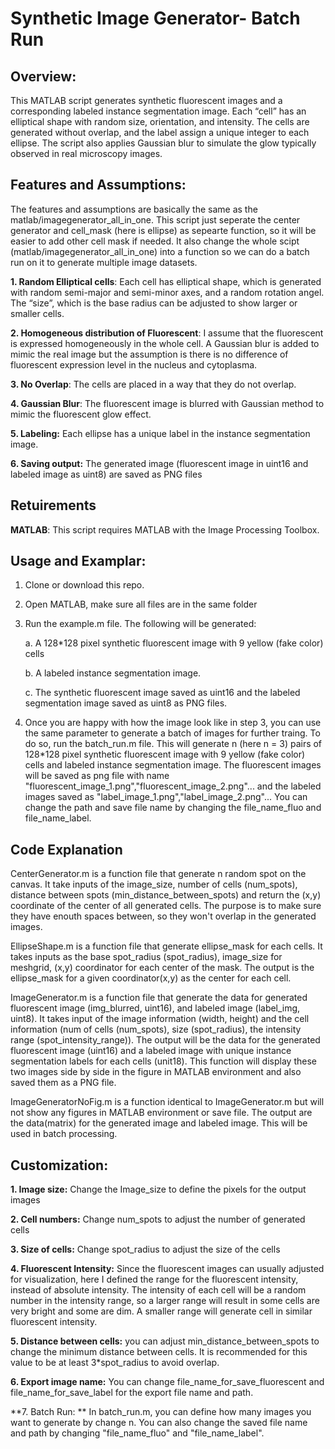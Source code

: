 # Synthetic Image Generator- Batch Run
## Overview:

This MATLAB script generates synthetic fluorescent images and a corresponding labeled instance segmentation image. Each “cell” has an elliptical shape with random size, orientation, and intensity. The cells are generated without overlap, and the label assign a unique integer to each ellipse. The script also applies Gaussian blur to simulate the glow typically observed in real microscopy images.

## Features and Assumptions:
The features and assumptions are basically the same as the matlab/imagegenerator_all_in_one. This script just seperate the center generator and cell_mask (here is ellipse) as sepearte function, so it will be easier to add other cell mask if needed. It also change the whole scipt (matlab/imagegenerator_all_in_one) into a function so we can do a batch run on it to generate multiple image datasets.

**1. Random Elliptical cells**: Each cell has elliptical shape, which is generated with random semi-major and semi-minor axes, and a random rotation angel. The “size”, which is the base radius can be adjusted to show larger or smaller cells. 

**2. Homogeneous distribution of Fluorescent**: I assume that the fluorescent is expressed homogeneously in the whole cell. A Gaussian blur is added to mimic the real image but the assumption is there is no difference of fluorescent expression level in the nucleus and cytoplasma.

**3. No Overlap**: The cells are placed in a way that they do not overlap.

**4. Gaussian Blur**: The fluorescent image is blurred with Gaussian method to mimic the fluorescent glow effect.

**5. Labeling:** Each ellipse has a unique label in the instance segmentation image.

**6. Saving output:** The generated image (fluorescent image in uint16 and labeled image as uint8) are saved as PNG files
## Retuirements

**MATLAB**: This script requires MATLAB with the Image Processing Toolbox.

## Usage and Examplar:

1.	Clone or download this repo.
2.	Open MATLAB, make sure all files are in the same folder
3.	Run the example.m file. The following will be generated:

   	a.	A 128*128 pixel synthetic fluorescent image with 9 yellow (fake color) cells
  
  	b.	A labeled instance segmentation image.
  
  	c.	The synthetic fluorescent image saved as uint16 and the labeled segmentation image saved as uint8 as PNG files.

4. Once you are happy with how the image look like in step 3, you can use the same parameter to generate a batch of images for further traing. To do so, run the batch_run.m file. This will generate n (here n = 3) pairs of 128*128 pixel synthetic fluorescent image with 9 yellow (fake color) cells and labeled instance segmentation image. The fluorescent images will be saved as png file with name "fluorescent_image_1.png","fluorescent_image_2.png"... and the labeled images saved as "label_image_1.png","label_image_2.png"... You can change the path and save file name by changing the file_name_fluo and file_name_label.

## Code Explanation
CenterGenerator.m is a function file that generate n random spot on the canvas. It take inputs of the image_size, number of cells (num_spots), distance between spots (min_distance_between_spots) and return the (x,y) coordinate of the center of all generated cells. The purpose is to make sure they have enouth spaces between, so they won't overlap in the generated images.

EllipseShape.m is a function file that generate ellipse_mask for each cells. It takes inputs as the base spot_radius (spot_radius), image_size for meshgrid, (x,y) coordinator for each center of the mask. The output is the ellipse_mask for a given coordinator(x,y) as the center for each cell.

ImageGenerator.m is a function file that generate the data for generated fluorescent image (img_blurred, uint16), and labeled image (label_img, uint8). It takes input of the image information (width, height) and the cell information (num of cells (num_spots), size (spot_radius), the intensity range (spot_intensity_range)). The output will be the data for the generated fluorescent image (uint16) and a labeled image with unique instance segmentation labels for each cells (unit18). This function will display these two images side by side in the figure in MATLAB environment and also saved them as a PNG file.

ImageGeneratorNoFig.m is a function identical to ImageGenerator.m but will not show any figures in MATLAB environment or save file. The output are the data(matrix) for the generated image and labeled image. This will be used in batch processing.

## Customization:
**1.	Image size:** Change the Image_size to define the pixels for the output images

**2.	Cell numbers:** Change num_spots to adjust the number of generated cells

**3.	Size of cells:** Change spot_radius to adjust the size of the cells

**4.	Fluorescent Intensity:** Since the fluorescent images can usually adjusted for visualization, here I defined the range for the fluorescent intensity, instead of absolute intensity. The intensity of each cell will be a random number in the intensity range, so a larger range will result in some cells are very bright and some are dim. A smaller range will generate cell in similar fluorescent intensity.

**5.	Distance between cells:** you can adjust min_distance_between_spots to change the minimum distance between cells. It is recommended for this value to be at least 3*spot_radius to avoid overlap.

**6.	Export image name:** You can change file_name_for_save_fluorescent and file_name_for_save_label for the export file name and path. 

**7. Batch Run: ** In batch_run.m, you can define how many images you want to generate by change n. You can also change the saved file name and path by changing "file_name_fluo" and "file_name_label".

